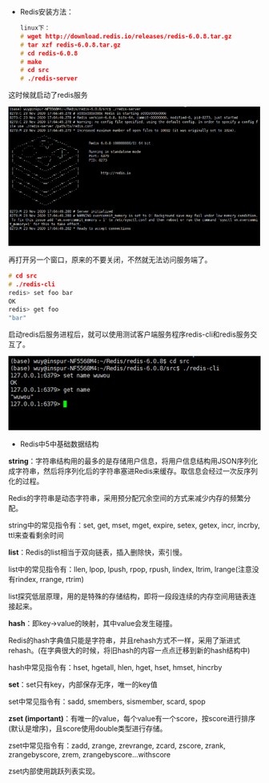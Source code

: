 - Redis安装方法：
  
  ```cpp
  linux下：
  # wget http://download.redis.io/releases/redis-6.0.8.tar.gz
  # tar xzf redis-6.0.8.tar.gz
  # cd redis-6.0.8
  # make
  # cd src
  # ./redis-server     
  ```

这时候就启动了redis服务

![](https://github.com/wuwou/tools/blob/master/image/1123_1.PNG)

再打开另一个窗口，原来的不要关闭，不然就无法访问服务端了。

```cpp
# cd src
# ./redis-cli
redis> set foo bar
OK
redis> get foo
"bar"
```

启动redis后服务进程后，就可以使用测试客户端服务程序redis-cli和redis服务交互了。

![](https://github.com/wuwou/tools/blob/master/image/1123_2.PNG)

- Redis中5中基础数据结构

**string**：字符串结构用的最多的是存储用户信息，将用户信息结构用JSON序列化成字符串，然后将序列化后的字符串塞进Redis来缓存。取信息会经过一次反序列化的过程。

Redis的字符串是动态字符串，采用预分配冗余空间的方式来减少内存的频繁分配。

string中的常见指令有：set, get, mset, mget, expire, setex, getex, incr, incrby, ttl来查看剩余时间



**list**：Redis的list相当于双向链表，插入删除快，索引慢。

list中的常见指令有：llen, lpop, lpush, rpop, rpush, lindex, ltrim, lrange(注意没有rindex, rrange, rtrim)

list探究低层原理，用的是特殊的存储结构，即将一段段连续的内存空间用链表连接起来。



**hash**：即key->value的映射，其中value会发生碰撞。

Redis的hash字典值只能是字符串，并且rehash方式不一样，采用了渐进式rehash。(在字典很大的时候，将旧hash的内容一点点迁移到新的hash结构中)

hash中常见指令有：hset, hgetall, hlen, hget, hset, hmset, hincrby



**set**：set只有key，内部保存无序，唯一的key值

set中常见指令有：sadd, smembers, sismember, scard, spop



**zset (important)**：有唯一的value，每个value有一个score，按score进行排序(默认是增序)，且score使用double类型进行存储。

zset中常见指令有：zadd, zrange, zrevrange, zcard, zscore, zrank, zrangebyscore, zrem, zrangebyscore...withscore

zset内部使用跳跃列表实现。












